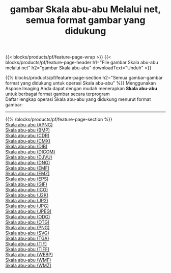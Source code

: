 ﻿---
title: gambar Skala abu-abu Melalui net, semua format gambar yang didukung 
weight: 3920
url: /id/net/grayscale 
lang: id
langdirlevel: 2
locales: zh-hans,ja,it,ru,de,es,fr,nl,id,lt,pl,pt,vi,tr,ko,zh-hant,ar,hi,th,sv,cs,uk,he
description: Menggunakan Aspose.Imaging Anda dapat dengan mudah Skala abu-abu gambar Via net
---

{{< blocks/products/pf/feature-page-wrap >}}
{{< blocks/products/pf/feature-page-header h1="File gambar Skala abu-abu melalui net" h2="gambar Skala abu-abu" downloadText="Unduh" >}}


{{% blocks/products/pf/feature-page-section  h2="Semua gambar-gambar format yang didukung untuk operasi Skala abu-abu" %}}
Menggunakan Aspose.Imaging Anda dapat dengan mudah menerapkan **Skala abu-abu** untuk berbagai format gambar secara terprogram
<br/>
Daftar lengkap operasi Skala abu-abu yang didukung menurut format gambar:
<hr/>
{{% /blocks/products/pf/feature-page-section %}}
<div class="container-fluid productfamilypage bg-gray">
    <div class="convertypes bg-gray agp-content section">
        <div class="container">
		<div class="row other-converters">
		    <div class='col-md-2 other-converter remove-lp remove-rp'><a href="/imaging/id/net/grayscale/apng" >Skala abu-abu (APNG)</a></div><div class='col-md-2 other-converter remove-lp remove-rp'><a href="/imaging/id/net/grayscale/bmp" >Skala abu-abu (BMP)</a></div><div class='col-md-2 other-converter remove-lp remove-rp'><a href="/imaging/id/net/grayscale/cdr" >Skala abu-abu (CDR)</a></div><div class='col-md-2 other-converter remove-lp remove-rp'><a href="/imaging/id/net/grayscale/cmx" >Skala abu-abu (CMX)</a></div><div class='col-md-2 other-converter remove-lp remove-rp'><a href="/imaging/id/net/grayscale/dib" >Skala abu-abu (DIB)</a></div><div class='col-md-2 other-converter remove-lp remove-rp'><a href="/imaging/id/net/grayscale/dicom" >Skala abu-abu (DICOM)</a></div><div class='col-md-2 other-converter remove-lp remove-rp'><a href="/imaging/id/net/grayscale/djvu" >Skala abu-abu (DJVU)</a></div><div class='col-md-2 other-converter remove-lp remove-rp'><a href="/imaging/id/net/grayscale/dng" >Skala abu-abu (DNG)</a></div><div class='col-md-2 other-converter remove-lp remove-rp'><a href="/imaging/id/net/grayscale/emf" >Skala abu-abu (EMF)</a></div><div class='col-md-2 other-converter remove-lp remove-rp'><a href="/imaging/id/net/grayscale/emz" >Skala abu-abu (EMZ)</a></div><div class='col-md-2 other-converter remove-lp remove-rp'><a href="/imaging/id/net/grayscale/eps" >Skala abu-abu (EPS)</a></div><div class='col-md-2 other-converter remove-lp remove-rp'><a href="/imaging/id/net/grayscale/gif" >Skala abu-abu (GIF)</a></div><div class='col-md-2 other-converter remove-lp remove-rp'><a href="/imaging/id/net/grayscale/ico" >Skala abu-abu (ICO)</a></div><div class='col-md-2 other-converter remove-lp remove-rp'><a href="/imaging/id/net/grayscale/j2k" >Skala abu-abu (J2K)</a></div><div class='col-md-2 other-converter remove-lp remove-rp'><a href="/imaging/id/net/grayscale/jp2" >Skala abu-abu (JP2)</a></div><div class='col-md-2 other-converter remove-lp remove-rp'><a href="/imaging/id/net/grayscale/jpg" >Skala abu-abu (JPG)</a></div><div class='col-md-2 other-converter remove-lp remove-rp'><a href="/imaging/id/net/grayscale/jpeg" >Skala abu-abu (JPEG)</a></div><div class='col-md-2 other-converter remove-lp remove-rp'><a href="/imaging/id/net/grayscale/odg" >Skala abu-abu (ODG)</a></div><div class='col-md-2 other-converter remove-lp remove-rp'><a href="/imaging/id/net/grayscale/otg" >Skala abu-abu (OTG)</a></div><div class='col-md-2 other-converter remove-lp remove-rp'><a href="/imaging/id/net/grayscale/png" >Skala abu-abu (PNG)</a></div><div class='col-md-2 other-converter remove-lp remove-rp'><a href="/imaging/id/net/grayscale/svg" >Skala abu-abu (SVG)</a></div><div class='col-md-2 other-converter remove-lp remove-rp'><a href="/imaging/id/net/grayscale/tga" >Skala abu-abu (TGA)</a></div><div class='col-md-2 other-converter remove-lp remove-rp'><a href="/imaging/id/net/grayscale/tif" >Skala abu-abu (TIF)</a></div><div class='col-md-2 other-converter remove-lp remove-rp'><a href="/imaging/id/net/grayscale/tiff" >Skala abu-abu (TIFF)</a></div><div class='col-md-2 other-converter remove-lp remove-rp'><a href="/imaging/id/net/grayscale/webp" >Skala abu-abu (WEBP)</a></div><div class='col-md-2 other-converter remove-lp remove-rp'><a href="/imaging/id/net/grayscale/wmf" >Skala abu-abu (WMF)</a></div><div class='col-md-2 other-converter remove-lp remove-rp'><a href="/imaging/id/net/grayscale/wmz" >Skala abu-abu (WMZ)</a></div>
                </div>
        </div>
    </div>
</div>
<br/>


